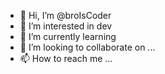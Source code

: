 - 👋 Hi, I’m @broIsCoder
- 👀 I’m interested in dev
- 🌱 I’m currently learning 
- 💞️ I’m looking to collaborate on ...
- 📫 How to reach me ...

<!---
broIsCoder/broIsCoder is a ✨ special ✨ repository because its `README.md` (this file) appears on your GitHub profile.
You can click the Preview link to take a look at your changes.
--->
